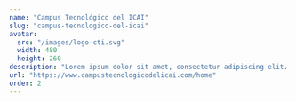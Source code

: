 ```yaml
---
name: "Campus Tecnológico del ICAI"
slug: "campus-tecnologico-del-icai"
avatar:
  src: "/images/logo-cti.svg"
  width: 480
  height: 260
description: "Lorem ipsum dolor sit amet, consectetur adipiscing elit. Nulla erat erat, tempus sit amet purus ut, dignissim lacinia mauris. Donec ultricies quam non aliquam porta. Maecenas ultricies felis odio, vitae dictum risus iaculis at."
url: "https://www.campustecnologicodelicai.com/home"
order: 2
---
```

